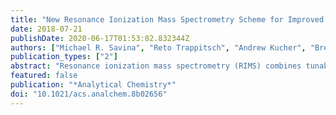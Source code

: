 ```yaml
---
title: "New Resonance Ionization Mass Spectrometry Scheme for Improved Uranium Analysis"
date: 2018-07-21
publishDate: 2020-06-17T01:53:02.832344Z
authors: ["Michael R. Savina", "Reto Trappitsch", "Andrew Kucher", "Brett H. Isselhardt"]
publication_types: ["2"]
abstract: "Resonance ionization mass spectrometry (RIMS) combines tunable laser spectroscopy with mass spectrometry to provide a high-efficiency means of analyzing solid materials. We previously showed a very high useful yield of 24% for analysis of uranium using three lasers to excite and ionize atoms sputtered from metallic uranium and uranium dioxide. A new resonance ionization scheme using only two lasers achieves a higher useful yield of 38% by accessing both the ground electronic state and a low-lying electronic state of atomic uranium that is significantly populated by sputtering. The major loss channel in analyzing uranium dioxide is the formation of UO<sub>x</sub> molecules during sputtering. Prebombardment of the surface with 3 keV noble gas ions prior to analysis reduces the surface and results in a sputtered flux with a greatly enhanced proportion of atomic U. This method of surface reduction results in uranium useful yields as high as 6.6% for uranium dioxide analysis, compared to 2% from previous work."
featured: false
publication: "*Analytical Chemistry*"
doi: "10.1021/acs.analchem.8b02656"
---
```


